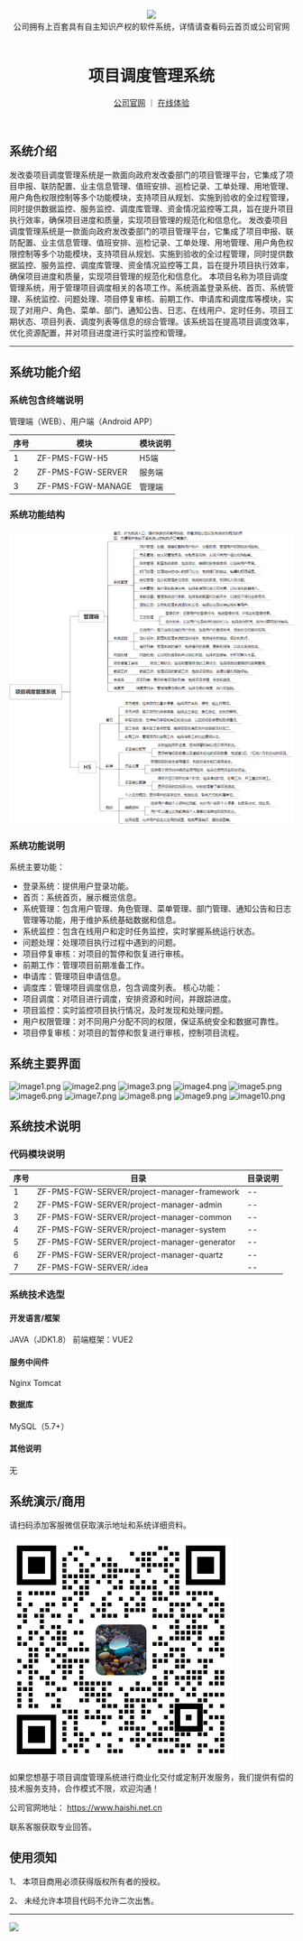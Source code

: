 <br/>

<div align="center" >
    <img src="https://www.haishi.net.cn/img/17f49ecef80e4c6248070c401a94c032.0ff19479.png" />
<br/>
<div>公司拥有上百套具有自主知识产权的软件系统，详情请查看码云首页或公司官网</div>
</div>

<div align="center">
<br/>
<h1>项目调度管理系统</h1>

<a href="https://www.haishi.net.cn/">公司官网</a> ｜ <a href="https://www.haishi.net.cn/">在线体验</a>

<br/>

</div>


## 系统介绍


发改委项目调度管理系统是一款面向政府发改委部门的项目管理平台，它集成了项目申报、联防配置、业主信息管理、值班安排、巡检记录、工单处理、用地管理、用户角色权限控制等多个功能模块，支持项目从规划、实施到验收的全过程管理，同时提供数据监控、服务监控、调度库管理、资金情况监控等工具，旨在提升项目执行效率，确保项目进度和质量，实现项目管理的规范化和信息化。
发改委项目调度管理系统是一款面向政府发改委部门的项目管理平台，它集成了项目申报、联防配置、业主信息管理、值班安排、巡检记录、工单处理、用地管理、用户角色权限控制等多个功能模块，支持项目从规划、实施到验收的全过程管理，同时提供数据监控、服务监控、调度库管理、资金情况监控等工具，旨在提升项目执行效率，确保项目进度和质量，实现项目管理的规范化和信息化。
本项目名称为项目调度管理系统，用于管理项目调度相关的各项工作。系统涵盖登录系统、首页、系统管理、系统监控、问题处理、项目停复审核、前期工作、申请库和调度库等模块，实现了对用户、角色、菜单、部门、通知公告、日志、在线用户、定时任务、项目工期状态、项目列表、调度列表等信息的综合管理。该系统旨在提高项目调度效率，优化资源配置，并对项目进度进行实时监控和管理。
                


<hr/>

## 系统功能介绍

### 系统包含终端说明

管理端（WEB）、用户端（Android APP）

| 序号 | 模块 | 模块说明 |
| --- | --- | --- |
| 1 | ZF-PMS-FGW-H5 | H5端 |
| 2 | ZF-PMS-FGW-SERVER | 服务端 |
| 3 | ZF-PMS-FGW-MANAGE | 管理端 |

### 系统功能结构

![](./images/swdt.png)

### 系统功能说明

系统主要功能：
- 登录系统：提供用户登录功能。
- 首页：系统首页，展示概览信息。
- 系统管理：包含用户管理、角色管理、菜单管理、部门管理、通知公告和日志管理等功能，用于维护系统基础数据和信息。
- 系统监控：包含在线用户和定时任务监控，实时掌握系统运行状态。
- 问题处理：处理项目执行过程中遇到的问题。
- 项目停复审核：对项目的暂停和恢复进行审核。
- 前期工作：管理项目前期准备工作。
- 申请库：管理项目申请信息。
- 调度库：管理项目调度信息，包含调度列表。
核心功能：
- 项目调度：对项目进行调度，安排资源和时间，并跟踪进度。
- 项目监控：实时监控项目执行情况，及时发现和处理问题。
- 用户权限管理：对不同用户分配不同的权限，保证系统安全和数据可靠性。
- 项目停复审核：对项目的暂停和恢复进行审核，控制项目流程。

## 系统主要界面

![image1.png](http://codeimg.haishi.net.cn/ZF-PMS-FGW_1.png)
![image2.png](http://codeimg.haishi.net.cn/ZF-PMS-FGW_2.png)
![image3.png](http://codeimg.haishi.net.cn/ZF-PMS-FGW_3.png)
![image4.png](http://codeimg.haishi.net.cn/ZF-PMS-FGW_4.png)
![image5.png](http://codeimg.haishi.net.cn/ZF-PMS-FGW_5.png)
![image6.png](http://codeimg.haishi.net.cn/ZF-PMS-FGW_6.png)
![image7.png](http://codeimg.haishi.net.cn/ZF-PMS-FGW_7.png)
![image8.png](http://codeimg.haishi.net.cn/ZF-PMS-FGW_8.png)
![image9.png](http://codeimg.haishi.net.cn/ZF-PMS-FGW_9.png)
![image10.png](http://codeimg.haishi.net.cn/ZF-PMS-FGW_10.png)

## 系统技术说明

### 代码模块说明

| 序号 | 目录 | 目录说明 |
| --- | --- | --- |
| 1 | ZF-PMS-FGW-SERVER/project-manager-framework | -- |
| 2 | ZF-PMS-FGW-SERVER/project-manager-admin | -- |
| 3 | ZF-PMS-FGW-SERVER/project-manager-common | -- |
| 4 | ZF-PMS-FGW-SERVER/project-manager-system | -- |
| 5 | ZF-PMS-FGW-SERVER/project-manager-generator | -- |
| 6 | ZF-PMS-FGW-SERVER/project-manager-quartz | -- |
| 7 | ZF-PMS-FGW-SERVER/.idea | -- |

### 系统技术选型

#### 开发语言/框架

JAVA（JDK1.8）
前端框架：VUE2

#### 服务中间件

Nginx
Tomcat

#### 数据库

MySQL（5.7+）

#### 其他说明

无


## 系统演示/商用

请扫码添加客服微信获取演示地址和系统详细资料。

![](./images/kf.png)

如果您想基于项目调度管理系统进行商业化交付或定制开发服务，我们提供有偿的技术服务支持，合作模式不限，欢迎沟通！

公司官网地址： <a href="https://www.haishi.net.cn/">https://www.haishi.net.cn</a>

联系客服获取专业回答。


## 使用须知

1、 本项目商用必须获得版权所有者的授权。

2、 未经允许本项目代码不允许二次出售。

<hr/>

![](./images/gsjj.png)